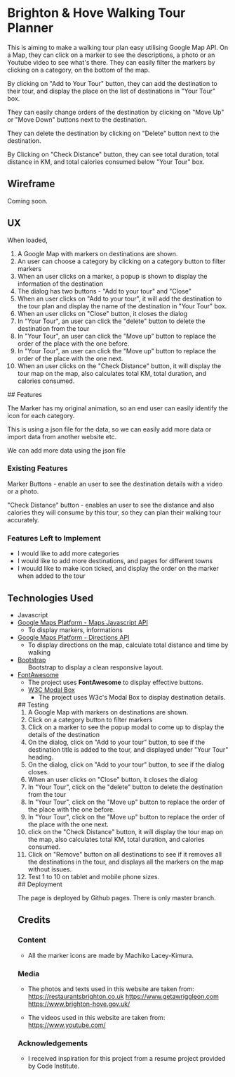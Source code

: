 # Brighton & Hove Walking Tour Planner

This is aiming to make a walking tour plan easy utilising Google Map API.
On a Map, they can click on a marker to see the descriptions, a photo or an Youtube video to see what's there.
They can easily filter the markers by clicking on a category, on the bottom of the map.

By clicking on "Add to Your Tour" button, they can add the destination to their tour, and display the place on the list of destinations in "Your Tour" box.

They can easily change orders of the destination by clicking on "Move Up" or "Move Down" buttons next to the destination.

They can delete the destination by clicking on "Delete" button next to the destination.

By Clicking on "Check Distance" button, they can see total duration, total distance in KM, and total calories consumed below "Your Tour" box.




## Wireframe

Coming soon.


## UX

When loaded, 
<ol>
<li>A Google Map with markers on destinations are shown.</li>
<li>An user can choose a category by clicking on a category button to filter markers</li>
<li>When an user clicks on a marker, a popup is shown to display the information of the destination</li>
<li>The dialog has two buttons - "Add to your tour" and "Close"</li>
<li>When an user clicks on "Add to your tour", it will add the destination to the tour plan and display the name of the destination in "Your Tour" box.</li>
<li>When an user clicks on "Close" button, it closes the dialog</li>
<li>In "Your Tour", an user can click the "delete" button to delete the destination from the tour</li>
<li>In "Your Tour", an user can click the "Move up" button to replace the order of the place with the one before.</li>
<li>In "Your Tour", an user can click the "Move up" button to replace the order of the place with the one next.</li>
<li>When an user clicks on the "Check Distance" button, it will display the tour map on the map, also calculates total KM, total duration, and calories consumed.</li>
</ol>
## Features

The Marker has my original animation, so an end user can easily identify the icon for each category.

This is using a json file for the data, so we can easily add more data or import data from another website etc.

We can add more data using the json file
 
### Existing Features

Marker Buttons - enable an user to see the destination details with a video or a photo.

"Check Distance" button - enables an user to see the distance and also calories they will consume by this tour, so they can plan their walking tour accurately.


### Features Left to Implement
- I would like to add more categories
- I would like to add more destinations, and pages for different towns
- I wouuld like to make icon ticked, and display the order on the marker when added to the tour

## Technologies Used

 <ul>
         <li>Javascript</li>
        <li><a href="https://developers.google.com/maps/documentation/javascript/tutorial" rel="nofollow">Google Maps Platform - Maps Javascript API</a>
            <ul>
            <li>To display markers, informations</li>
            </ul>
        </li>
              <li><a href="https://developers.google.com/maps/documentation/directions/start" rel="nofollow">Google Maps Platform - Directions API</a>
            <ul>
            <li>To display directions on the map, calculate total distance and time by walking</li>
            </ul>
        </li>
        <li><a href="https://getbootstrap.com/" rel="nofollow">Bootstrap</a>
            <ul>Bootstrap</strong> to display a clean responsive layout.</li>
            </ul>
        </li>
        <li><a href="https://fontawesome.com/" rel="nofollow">FontAwesome</a>
            <ul>
            <li>The project uses <strong>FontAwesome</strong> to display effective buttons.
            </li>
            <li><a href="https://www.w3schools.com/howto/howto_css_modals.asp" rel="nofollow">W3C Modal Box</a>
             <ul><li>The project uses W3c's Modal Box to display destination details.   </li>
            </li>
            </ul>
        </li>
        </ul>
## Testing
<ol>
<li>A Google Map with markers on destinations are shown.</li>
<li>Click on a category button to filter markers</li>
<li>Click on a marker to see the popup modal to come up to display the details of the destination</li>
<li>On the dialog, click on  "Add to your tour" button, to see if the destination title is added to the tour, and displayed under "Your Tour" heading.</li>
<li>On the dialog, click on  "Add to your tour" button, to see if the dialog closes.</li>

<li>When an user clicks on "Close" button, it closes the dialog</li>
<li>In "Your Tour", click on the "delete" button to delete the destination from the tour</li>
<li>In "Your Tour", click on the "Move up" button to replace the order of the place with the one before.</li>
<li>In "Your Tour", click on  the "Move up" button to replace the order of the place with the one next.</li>
<li>click on  the "Check Distance" button, it will display the tour map on the map, also calculates total KM, total duration, and calories consumed.</li>
<li>Click on "Remove" button on all destinations to see if it removes all the destinations in the tour, and displays all the markers on the map without issues.</li>
<li>Test 1 to 10 on tablet and mobile phone sizes.</li>
</ol>
## Deployment

The page is deployed by Github pages. There is only master branch.


## Credits

### Content
- All the marker icons are made by Machiko Lacey-Kimura.


### Media
- The photos and texts used in this website are taken from:
https://restaurantsbrighton.co.uk
https://www.getawriggleon.com
https://www.brighton-hove.gov.uk/

- The videos used in this website are taken from:
https://www.youtube.com/


### Acknowledgements

- I received inspiration for this project from a resume project provided by Code Institute.


